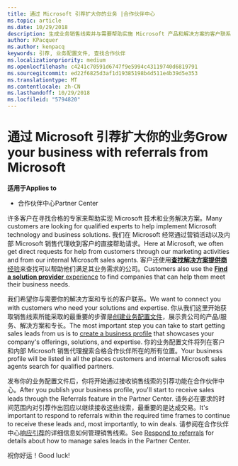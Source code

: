 ```yaml
---
title: 通过 Microsoft 引荐扩大你的业务 |合作伙伴中心
ms.topic: article
ms.date: 10/29/2018
description: 生成业务销售线索并与需要帮助实施 Microsoft 产品和解决方案的客户联系。
author: KPacquer
ms.author: kenpacq
keywords: 引荐, 业务配置文件, 查找合作伙伴
ms.localizationpriority: medium
ms.openlocfilehash: c4241c70591d6747f9e5994c43119740d6819791
ms.sourcegitcommit: ed22f6825d3af1d19385198b4d511e4b39d5e353
ms.translationtype: MT
ms.contentlocale: zh-CN
ms.lasthandoff: 10/29/2018
ms.locfileid: "5794820"
---
```

<!-- FWLink:  https://go.microsoft.com/fwlink/?linkid=849775 (top of page) -->

# <a name="grow-your-business-with-referrals-from-microsoft"></a><span data-ttu-id="ed4f9-104">通过 Microsoft 引荐扩大你的业务</span><span class="sxs-lookup"><span data-stu-id="ed4f9-104">Grow your business with referrals from Microsoft</span></span>

**<span data-ttu-id="ed4f9-105">适用于</span><span class="sxs-lookup"><span data-stu-id="ed4f9-105">Applies to</span></span>**

-  <span data-ttu-id="ed4f9-106">合作伙伴中心</span><span class="sxs-lookup"><span data-stu-id="ed4f9-106">Partner Center</span></span>

<span data-ttu-id="ed4f9-107">许多客户在寻找合格的专家来帮助实现 Microsoft 技术和业务解决方案。</span><span class="sxs-lookup"><span data-stu-id="ed4f9-107">Many customers are looking for qualified experts to help implement Microsoft technology and business solutions.</span></span> <span data-ttu-id="ed4f9-108">我们在 Microsoft 经常通过营销活动以及内部 Microsoft 销售代理收到客户的直接帮助请求。</span><span class="sxs-lookup"><span data-stu-id="ed4f9-108">Here at Microsoft, we often get direct requests for help from customers through our marketing activities and from our internal Microsoft sales agents.</span></span> <span data-ttu-id="ed4f9-109">客户还使用[**查找解决方案提供商**经验](https://www.microsoft.com/solution-providers/search)来查找可以帮助他们满足其业务需求的公司。</span><span class="sxs-lookup"><span data-stu-id="ed4f9-109">Customers also use the [**Find a solution provider** experience](https://www.microsoft.com/solution-providers/search) to find companies that can help them meet their business needs.</span></span> 

<span data-ttu-id="ed4f9-110">我们希望你与需要你的解决方案和专长的客户联系。</span><span class="sxs-lookup"><span data-stu-id="ed4f9-110">We want to connect you with customers who need your solutions and expertise.</span></span> <span data-ttu-id="ed4f9-111">你从我们这里开始获取销售线索所能采取的最重要的步骤是[创建业务配置文件](create-a-marketing-profile.md)，展示贵公司的产品/服务、解决方案和专长。</span><span class="sxs-lookup"><span data-stu-id="ed4f9-111">The most important step you can take to start getting sales leads from us is to [create a business profile](create-a-marketing-profile.md) that showcases your company's offerings, solutions, and expertise.</span></span> <span data-ttu-id="ed4f9-112">你的业务配置文件将列在客户和内部 Microsoft 销售代理搜索合格合作伙伴所在的所有位置。</span><span class="sxs-lookup"><span data-stu-id="ed4f9-112">Your business profile will be listed in all the places customers and internal Microsoft sales agents search for qualified partners.</span></span> 

 <span data-ttu-id="ed4f9-113">发布你的业务配置文件后，你将开始通过接收销售线索的引荐功能在合作伙伴中心。</span><span class="sxs-lookup"><span data-stu-id="ed4f9-113">After you publish your business profile, you'll start to receive sales leads through the Referrals feature in the Partner Center.</span></span> <span data-ttu-id="ed4f9-114">请务必在要求的时间范围内对引荐作出回应以继续接收这些线索，最重要的是达成交易。</span><span class="sxs-lookup"><span data-stu-id="ed4f9-114">It's important to respond to referrals within the required time frames to continue to receive these leads and, most importantly, to win deals.</span></span> <span data-ttu-id="ed4f9-115">请参阅在合作伙伴中心[响应引荐](responding-to-referrals.md)的详细信息如何管理销售线索。</span><span class="sxs-lookup"><span data-stu-id="ed4f9-115">See [Respond to referrals](responding-to-referrals.md) for details about how to manage sales leads in the Partner Center.</span></span>  

<span data-ttu-id="ed4f9-116">祝你好运！</span><span class="sxs-lookup"><span data-stu-id="ed4f9-116">Good luck!</span></span>

<!-- 
*  [Analyze your business profile](analyze-your-marketing-profile.md) Regularly review and optimize your business profile to make sure you’re getting in front of your target customers.
-->
